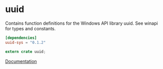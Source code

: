 # uuid #
Contains function definitions for the Windows API library uuid. See winapi for types and constants.

```toml
[dependencies]
uuid-sys = "0.1.2"
```

```rust
extern crate uuid;
```

[Documentation](https://retep998.github.io/doc/winapi/uuid/)
